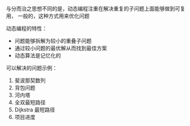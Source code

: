 与分而治之思想不同的是，动态编程注重在解决重复的子问题上面能够做到可复用，
一般的，这种方式用来优化问题

动态编程的特性：

- 问题能够拆解为较小的重叠子问题
- 通过较小问题的最优解从而找到最佳方案
- 动态算法是记忆化的

可以解决的问题示例：

1. 斐波那契数列
2. 背包问题
3. 河内塔
4. 全双最短路径
5. Dijkstra 最短路径
6. 项目进度

